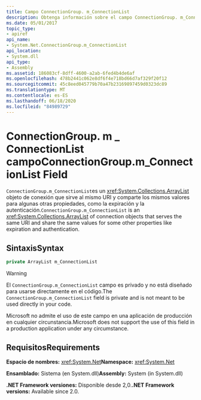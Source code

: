 ```yaml
---
title: Campo ConnectionGroup. m_ConnectionList
description: Obtenga información sobre el campo ConnectionGroup. m_ConnectionList en .NET, que contiene los objetos de conexión que atienden el mismo URI y los valores de recurso compartido para otras propiedades.
ms.date: 05/01/2017
topic_type:
- apiref
api_name:
- System.Net.ConnectionGroup.m_ConnectionList
api_location:
- System.dll
api_type:
- Assembly
ms.assetid: 186083cf-8dff-4600-a2ab-6fed4b4de6af
ms.openlocfilehash: 478b2441c062e8df6f4e718bd66d7af329f20f12
ms.sourcegitcommit: 45c8eed045779b70a47b23169897459d0323dc89
ms.translationtype: MT
ms.contentlocale: es-ES
ms.lasthandoff: 06/18/2020
ms.locfileid: "84989729"
---
```

# <a name="connectiongroupm_connectionlist-field"></a><span data-ttu-id="05e36-103">ConnectionGroup. m \_ ConnectionList campo</span><span class="sxs-lookup"><span data-stu-id="05e36-103">ConnectionGroup.m\_ConnectionList Field</span></span>

<span data-ttu-id="05e36-104">`ConnectionGroup.m_ConnectionList`es un <xref:System.Collections.ArrayList> objeto de conexión que sirve al mismo URI y comparte los mismos valores para algunas otras propiedades, como la expiración y la autenticación.</span><span class="sxs-lookup"><span data-stu-id="05e36-104">`ConnectionGroup.m_ConnectionList` is an <xref:System.Collections.ArrayList> of connection objects that serves the same URI and share the same values for some other properties like expiration and authentication.</span></span>

## <a name="syntax"></a><span data-ttu-id="05e36-105">Sintaxis</span><span class="sxs-lookup"><span data-stu-id="05e36-105">Syntax</span></span>
  
```csharp  
private ArrayList m_ConnectionList
```

> [!WARNING]
> <span data-ttu-id="05e36-106">El `ConnectionGroup.m_ConnectionList` campo es privado y no está diseñado para usarse directamente en el código.</span><span class="sxs-lookup"><span data-stu-id="05e36-106">The `ConnectionGroup.m_ConnectionList` field is private and is not meant to be used directly in your code.</span></span>
>
> <span data-ttu-id="05e36-107">Microsoft no admite el uso de este campo en una aplicación de producción en cualquier circunstancia.</span><span class="sxs-lookup"><span data-stu-id="05e36-107">Microsoft does not support the use of this field in a production application under any circumstance.</span></span>

## <a name="requirements"></a><span data-ttu-id="05e36-108">Requisitos</span><span class="sxs-lookup"><span data-stu-id="05e36-108">Requirements</span></span>

<span data-ttu-id="05e36-109">**Espacio de nombres:** <xref:System.Net></span><span class="sxs-lookup"><span data-stu-id="05e36-109">**Namespace:** <xref:System.Net></span></span>

<span data-ttu-id="05e36-110">**Ensamblado:** Sistema (en System.dll)</span><span class="sxs-lookup"><span data-stu-id="05e36-110">**Assembly:** System (in System.dll)</span></span>

<span data-ttu-id="05e36-111">**.NET Framework versiones:** Disponible desde 2,0.</span><span class="sxs-lookup"><span data-stu-id="05e36-111">**.NET Framework versions:** Available since 2.0.</span></span>
